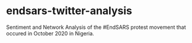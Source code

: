 # endsars-twitter-analysis
Sentiment and Network Analysis of the #EndSARS protest movement that occured in October 2020 in Nigeria.
